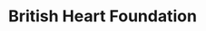 ---
title: "British Heart Foundation"
url: /brighton/british-heart-foundation-western-road/
shop: charity
---